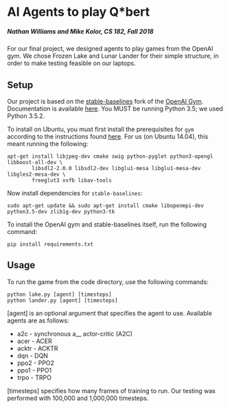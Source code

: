 # AI Agents to play Q*bert
##### Nathan Williams and Mike Kolor, CS 182, Fall 2018

For our final project, we designed agents to play games from the OpenAI gym.  We chose Frozen Lake and Lunar Lander for their simple structure, in order to make testing feasible on our laptops.

## Setup

Our project is based on the [stable-baselines](https://github.com/hill-a/stable-baselines) fork of the [OpenAI Gym](https://github.com/openai/gym).  Documentation is available [here](https://stable-baselines.readthedocs.io/en/master/).  You MUST be running Python 3.5; we used Python 3.5.2.

To install on Ubuntu, you must first install the prerequisites for `gym` according to the instructions found [here](https://github.com/openai/gym#installation).  For us (on Ubuntu 14.04), this meant running the following:

```
apt-get install libjpeg-dev cmake swig python-pyglet python3-opengl libboost-all-dev \
        libsdl2-2.0.0 libsdl2-dev libglu1-mesa libglu1-mesa-dev libgles2-mesa-dev \
        freeglut3 xvfb libav-tools
```

Now install dependencies for `stable-baselines`:

```
sudo apt-get update && sudo apt-get install cmake libopenmpi-dev python3.5-dev zlib1g-dev python3-tk
```

To install the OpenAI gym and stable-baselines itself, run the following command:

```
pip install requirements.txt
```

## Usage

To run the game from the code directory, use the following commands:

```
python lake.py [agent] [timesteps]
python lander.py [agent] [timesteps]
```

\[agent\] is an optional argument that specifies the agent to use.  Available agents are as follows:
* a2c - synchronous a__ actor-critic (A2C)
* acer - ACER
* acktr - ACKTR
* dqn - DQN
* ppo2 - PPO2
* ppo1 - PPO1
* trpo - TRPO

\[timesteps\] specifies how many frames of training to run.  Our testing was performed with 100,000 and 1,000,000 timesteps.
